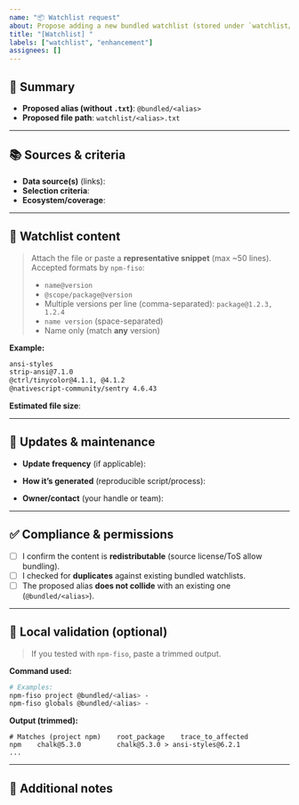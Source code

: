 ```yaml
---
name: "📦 Watchlist request"
about: Propose adding a new bundled watchlist (stored under `watchlist/` with alias `@bundled/<name>`)
title: "[Watchlist] "
labels: ["watchlist", "enhancement"]
assignees: []
---
```


## 🧾 Summary
<!-- Briefly explain what this watchlist covers and why it should be included. -->

- **Proposed alias (without `.txt`)**: `@bundled/<alias>`
- **Proposed file path**: `watchlist/<alias>.txt`

---

## 📚 Sources & criteria
- **Data source(s)** (links):
  <!-- CVEs, advisories, repos, public lists, articles, etc. -->
- **Selection criteria**:
  <!-- e.g., “Angular-related packages”, “packages with known advisories”, etc. -->
- **Ecosystem/coverage**:
  <!-- npm general, Angular, React, NativeScript, etc. -->

---

## 📄 Watchlist content
> Attach the file or paste a **representative snippet** (max ~50 lines).
> Accepted formats by `npm-fiso`:
> - `name@version`
> - `@scope/package@version`
> - Multiple versions per line (comma-separated): `package@1.2.3, 1.2.4`
> - `name version` (space-separated)
> - Name only (match **any** version)

**Example:**
```txt
ansi-styles
strip-ansi@7.1.0
@ctrl/tinycolor@4.1.1, @4.1.2
@nativescript-community/sentry 4.6.43
````

**Estimated file size**:

<!-- In KB/MB. Ideally < 1 MB. -->

---

## 🔁 Updates & maintenance

* **Update frequency** (if applicable):
* **How it’s generated** (reproducible script/process):

  <!-- If there’s a script, share the command or repo link. -->
* **Owner/contact** (your handle or team):

---

## ✅ Compliance & permissions

* [ ] I confirm the content is **redistributable** (source license/ToS allow bundling).
* [ ] I checked for **duplicates** against existing bundled watchlists.
* [ ] The proposed alias **does not collide** with an existing one (`@bundled/<alias>`).

---

## 🧪 Local validation (optional)

> If you tested with `npm-fiso`, paste a trimmed output.

**Command used:**

```bash
# Examples:
npm-fiso project @bundled/<alias> -
npm-fiso globals @bundled/<alias> -
```

**Output (trimmed):**

```
# Matches (project npm)    root_package    trace_to_affected
npm    chalk@5.3.0         chalk@5.3.0 > ansi-styles@6.2.1
...
```

---

## 📎 Additional notes

